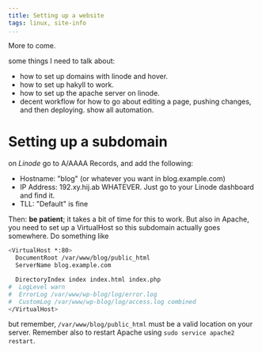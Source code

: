 ```yaml
---
title: Setting up a website
tags: linux, site-info
...
```


More to come.

some things I need to talk about:

- how to set up domains with linode and hover.
- how to set up hakyll to work.
- how to set up the apache server on linode.
- decent workflow for how to go about editing a page, pushing changes, and then deploying. show all automation.


# Setting up a subdomain

on *Linode* go to A/AAAA Records, and add the following:

- Hostname: "blog" (or whatever you want in blog.example.com)
- IP Address: 192.xy.hij.ab WHATEVER. Just go to your Linode dashboard and find it.
- TLL: "Default" is fine

Then: **be patient**; it takes a bit of time for this to work.
But also in Apache, you need to set up a VirtualHost so this subdomain actually goes somewhere.
Do something like

~~~ bash
<VirtualHost *:80>
  DocumentRoot /var/www/blog/public_html
  ServerName blog.example.com

  DirectoryIndex index index.html index.php
#  LogLevel warn
#  ErrorLog /var/www/wp-blog/log/error.log
#  CustomLog /var/www/wp-blog/log/access.log combined
</VirtualHost>
~~~

but remember, `/var/www/blog/public_html` must be a valid location on your server.
Remember also to restart Apache using `sudo service apache2 restart`.

